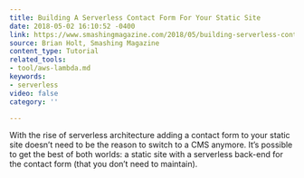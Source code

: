 ```yaml
---
title: Building A Serverless Contact Form For Your Static Site
date: 2018-05-02 16:10:52 -0400
link: https://www.smashingmagazine.com/2018/05/building-serverless-contact-form-static-website/
source: Brian Holt, Smashing Magazine
content_type: Tutorial
related_tools:
- tool/aws-lambda.md
keywords:
- serverless
video: false
category: ''

---
```

With the rise of serverless architecture adding a contact form to your static site doesn’t need to be the reason to switch to a CMS anymore. It’s possible to get the best of both worlds: a static site with a serverless back-end for the contact form (that you don’t need to maintain).
